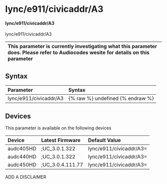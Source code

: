 ﻿---
description: lync/e911/civicaddr/A3
search: false
---

# lync/e911/civicaddr/A3

#### lync/e911/civicaddr/A3

lync/e911/civicaddr/A3


| This parameter is currently investigating what this parameter does. Please refer to Audiocodes wesite for details on this parameter | 
| :--- |

## Syntax
| Parameter | Syntax |
| :--- | :--- |
|lync/e911/civicaddr/A3 | {% raw %} undefined {% endraw %}|

## Devices
This parameter is available on the following devices

| Device | Latest Firmware | Default Value |
|:---|:---|:---|
| audc405HD | ;UC_3.0.1.322 | lync/e911/civicaddr/A3= 
| audc440HD | ;UC_3.0.1.322 | lync/e911/civicaddr/A3= 
| audc450HD | ;UC_3.0.4.111.77 | lync/e911/civicaddr/A3= 

ADD A DISCLAIMER
